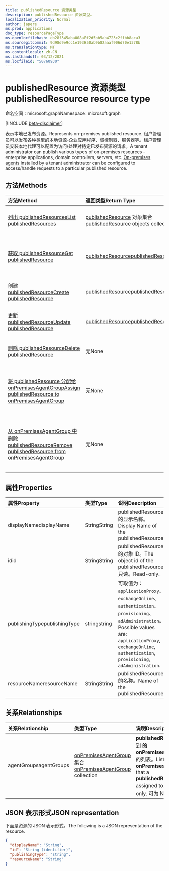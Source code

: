 ```yaml
---
title: publishedResource 资源类型
description: publishedResource 资源类型。
localization_priority: Normal
author: japere
ms.prod: applications
doc_type: resourcePageType
ms.openlocfilehash: eb28f345aba008a0f2d5bb5ab4723c2ffbb8aca3
ms.sourcegitcommit: 9d98d9e9cc1e193850ab9b82aaaf906d70e1378b
ms.translationtype: MT
ms.contentlocale: zh-CN
ms.lasthandoff: 03/12/2021
ms.locfileid: "50760930"
---
```

# <a name="publishedresource-resource-type"></a><span data-ttu-id="cb835-103">publishedResource 资源类型</span><span class="sxs-lookup"><span data-stu-id="cb835-103">publishedResource resource type</span></span>

<span data-ttu-id="cb835-104">命名空间：microsoft.graph</span><span class="sxs-lookup"><span data-stu-id="cb835-104">Namespace: microsoft.graph</span></span>

[!INCLUDE [beta-disclaimer](../../includes/beta-disclaimer.md)]

<span data-ttu-id="cb835-105">表示本地已发布资源。</span><span class="sxs-lookup"><span data-stu-id="cb835-105">Represents on-premises published resource.</span></span> <span data-ttu-id="cb835-106">租户管理员可以发布各种类型的本地资源-企业应用程序、域控制器、服务器等。租户管理员安装本地代理可以配置为访问[](onpremisesagent.md)/处理对特定已发布资源的请求。</span><span class="sxs-lookup"><span data-stu-id="cb835-106">A tenant administrator can publish various types of on-premises resources - enterprise applications, domain controllers, servers, etc. [On-premises agents](onpremisesagent.md) installed by a tenant administrator can be configured to access/handle requests to a particular published resource.</span></span>

## <a name="methods"></a><span data-ttu-id="cb835-107">方法</span><span class="sxs-lookup"><span data-stu-id="cb835-107">Methods</span></span>

| <span data-ttu-id="cb835-108">方法</span><span class="sxs-lookup"><span data-stu-id="cb835-108">Method</span></span>       | <span data-ttu-id="cb835-109">返回类型</span><span class="sxs-lookup"><span data-stu-id="cb835-109">Return Type</span></span> | <span data-ttu-id="cb835-110">说明</span><span class="sxs-lookup"><span data-stu-id="cb835-110">Description</span></span> |
|:-------------|:------------|:------------|
| [<span data-ttu-id="cb835-111">列出 publishedResources</span><span class="sxs-lookup"><span data-stu-id="cb835-111">List publishedResources</span></span>](../api/publishedresource-list.md) | <span data-ttu-id="cb835-112">[publishedResource](publishedresource.md) 对象集合</span><span class="sxs-lookup"><span data-stu-id="cb835-112">[publishedResource](publishedresource.md) objects collection</span></span> | <span data-ttu-id="cb835-113">获取 **publishedResources** 对象集合。</span><span class="sxs-lookup"><span data-stu-id="cb835-113">Get a **publishedResources** object collection.</span></span> |
| [<span data-ttu-id="cb835-114">获取 publishedResource</span><span class="sxs-lookup"><span data-stu-id="cb835-114">Get publishedResource</span></span>](../api/publishedresource-get.md) | [<span data-ttu-id="cb835-115">publishedResource</span><span class="sxs-lookup"><span data-stu-id="cb835-115">publishedResource</span></span>](publishedresource.md) | <span data-ttu-id="cb835-116">读取 **publishedResource 对象的属性和** 关系。</span><span class="sxs-lookup"><span data-stu-id="cb835-116">Read the properties and relationships of a **publishedResource** object.</span></span> |
| [<span data-ttu-id="cb835-117">创建 publishedResource</span><span class="sxs-lookup"><span data-stu-id="cb835-117">Create publishedResource</span></span>](../api/publishedresource-post.md) |  [<span data-ttu-id="cb835-118">publishedResource</span><span class="sxs-lookup"><span data-stu-id="cb835-118">publishedResource</span></span>](publishedresource.md)  | <span data-ttu-id="cb835-119">创建新的 **publishedResource**。</span><span class="sxs-lookup"><span data-stu-id="cb835-119">Create a new **publishedResource**.</span></span> |
| [<span data-ttu-id="cb835-120">更新 publishedResource</span><span class="sxs-lookup"><span data-stu-id="cb835-120">Update publishedResource</span></span>](../api/publishedresource-update.md) | [<span data-ttu-id="cb835-121">publishedResource</span><span class="sxs-lookup"><span data-stu-id="cb835-121">publishedResource</span></span>](publishedresource.md) | <span data-ttu-id="cb835-122">更新 **publishedResource** 对象。</span><span class="sxs-lookup"><span data-stu-id="cb835-122">Update a **publishedResource** object.</span></span> |
| [<span data-ttu-id="cb835-123">删除 publishedResource</span><span class="sxs-lookup"><span data-stu-id="cb835-123">Delete  publishedResource</span></span>](../api/publishedresource-delete.md) | <span data-ttu-id="cb835-124">无</span><span class="sxs-lookup"><span data-stu-id="cb835-124">None</span></span> | <span data-ttu-id="cb835-125">删除 **publishedResource** 对象。</span><span class="sxs-lookup"><span data-stu-id="cb835-125">Delete a **publishedResource** object.</span></span> |
| [<span data-ttu-id="cb835-126">将 publishedResource 分配给 onPremisesAgentGroup</span><span class="sxs-lookup"><span data-stu-id="cb835-126">Assign publishedResource to onPremisesAgentGroup</span></span>](../api/publishedresource-post-agentgroups.md) | <span data-ttu-id="cb835-127">无</span><span class="sxs-lookup"><span data-stu-id="cb835-127">None</span></span> | <span data-ttu-id="cb835-128">将 **publishedResource** 对象分配给 **onPremisesAgentGroup**。</span><span class="sxs-lookup"><span data-stu-id="cb835-128">Assign a **publishedResource** object to an **onPremisesAgentGroup**.</span></span> |
| [<span data-ttu-id="cb835-129">从 onPremisesAgentGroup 中删除 publishedResource</span><span class="sxs-lookup"><span data-stu-id="cb835-129">Remove publishedResource from onPremisesAgentGroup</span></span>](../api/publishedresource-delete-agentgroups.md) | <span data-ttu-id="cb835-130">无</span><span class="sxs-lookup"><span data-stu-id="cb835-130">None</span></span> |  <span data-ttu-id="cb835-131">从 **onPremisesAgentGroup** 中删除 **publishedResource** 对象。</span><span class="sxs-lookup"><span data-stu-id="cb835-131">Remove a **publishedResource** object from an **onPremisesAgentGroup**.</span></span>|

## <a name="properties"></a><span data-ttu-id="cb835-132">属性</span><span class="sxs-lookup"><span data-stu-id="cb835-132">Properties</span></span>

| <span data-ttu-id="cb835-133">属性</span><span class="sxs-lookup"><span data-stu-id="cb835-133">Property</span></span>     | <span data-ttu-id="cb835-134">类型</span><span class="sxs-lookup"><span data-stu-id="cb835-134">Type</span></span>        | <span data-ttu-id="cb835-135">说明</span><span class="sxs-lookup"><span data-stu-id="cb835-135">Description</span></span> |
|:-------------|:------------|:------------|
|<span data-ttu-id="cb835-136">displayName</span><span class="sxs-lookup"><span data-stu-id="cb835-136">displayName</span></span>|<span data-ttu-id="cb835-137">String</span><span class="sxs-lookup"><span data-stu-id="cb835-137">String</span></span>| <span data-ttu-id="cb835-138">publishedResource 的显示名称。</span><span class="sxs-lookup"><span data-stu-id="cb835-138">Display Name of the publishedResource.</span></span>|
|<span data-ttu-id="cb835-139">id</span><span class="sxs-lookup"><span data-stu-id="cb835-139">id</span></span>|<span data-ttu-id="cb835-140">String</span><span class="sxs-lookup"><span data-stu-id="cb835-140">String</span></span>| <span data-ttu-id="cb835-141">publishedResource 的对象 ID。</span><span class="sxs-lookup"><span data-stu-id="cb835-141">The object id of the publishedResource.</span></span> <span data-ttu-id="cb835-142">只读。</span><span class="sxs-lookup"><span data-stu-id="cb835-142">Read-only.</span></span>|
|<span data-ttu-id="cb835-143">publishingType</span><span class="sxs-lookup"><span data-stu-id="cb835-143">publishingType</span></span>|<span data-ttu-id="cb835-144">string</span><span class="sxs-lookup"><span data-stu-id="cb835-144">string</span></span>| <span data-ttu-id="cb835-145">可取值为：`applicationProxy`、`exchangeOnline`、`authentication`、`provisioning`、`adAdministration`。</span><span class="sxs-lookup"><span data-stu-id="cb835-145">Possible values are: `applicationProxy`, `exchangeOnline`, `authentication`, `provisioning`, `adAdministration`.</span></span>|
|<span data-ttu-id="cb835-146">resourceName</span><span class="sxs-lookup"><span data-stu-id="cb835-146">resourceName</span></span>|<span data-ttu-id="cb835-147">String</span><span class="sxs-lookup"><span data-stu-id="cb835-147">String</span></span>|<span data-ttu-id="cb835-148">publishedResource 的名称。</span><span class="sxs-lookup"><span data-stu-id="cb835-148">Name of the publishedResource.</span></span>|

## <a name="relationships"></a><span data-ttu-id="cb835-149">关系</span><span class="sxs-lookup"><span data-stu-id="cb835-149">Relationships</span></span>

| <span data-ttu-id="cb835-150">关系</span><span class="sxs-lookup"><span data-stu-id="cb835-150">Relationship</span></span> | <span data-ttu-id="cb835-151">类型</span><span class="sxs-lookup"><span data-stu-id="cb835-151">Type</span></span>        | <span data-ttu-id="cb835-152">说明</span><span class="sxs-lookup"><span data-stu-id="cb835-152">Description</span></span> |
|:-------------|:------------|:------------|
|<span data-ttu-id="cb835-153">agentGroups</span><span class="sxs-lookup"><span data-stu-id="cb835-153">agentGroups</span></span>|<span data-ttu-id="cb835-154">[onPremisesAgentGroup](onpremisesagentgroup.md) 集合</span><span class="sxs-lookup"><span data-stu-id="cb835-154">[onPremisesAgentGroup](onpremisesagentgroup.md) collection</span></span>| <span data-ttu-id="cb835-155">**publishedResource** 分配到 **的 onPremisesAgentGroups** 的列表。</span><span class="sxs-lookup"><span data-stu-id="cb835-155">List of **onPremisesAgentGroups** that a **publishedResource** is assigned to.</span></span> <span data-ttu-id="cb835-156">只读。</span><span class="sxs-lookup"><span data-stu-id="cb835-156">Read-only.</span></span> <span data-ttu-id="cb835-157">可为 Null。</span><span class="sxs-lookup"><span data-stu-id="cb835-157">Nullable.</span></span>|

## <a name="json-representation"></a><span data-ttu-id="cb835-158">JSON 表示形式</span><span class="sxs-lookup"><span data-stu-id="cb835-158">JSON representation</span></span>

<span data-ttu-id="cb835-159">下面是资源的 JSON 表示形式。</span><span class="sxs-lookup"><span data-stu-id="cb835-159">The following is a JSON representation of the resource.</span></span>

<!-- {
  "blockType": "resource",
  "optionalProperties": [

  ],
  "@odata.type": "microsoft.graph.publishedResource",
  "keyProperty": "id"
}-->

```json
{
  "displayName": "String",
  "id": "String (identifier)",
  "publishingType": "string",
  "resourceName": "String"
}
```

<!-- uuid: 16cd6b66-4b1a-43a1-adaf-3a886856ed98
2019-02-04 14:57:30 UTC -->
<!-- {
  "type": "#page.annotation",
  "description": "publishedResource resource",
  "keywords": "",
  "section": "documentation",
  "tocPath": ""
}-->


